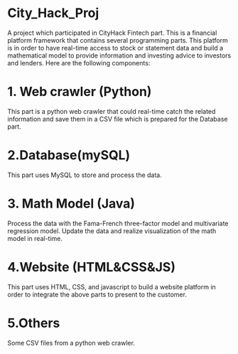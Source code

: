 # City_Hack_Proj
A project which participated in CityHack Fintech part. This is a financial platform framework that contains several programming parts. This platform is in order to have real-time access to stock or statement data and build a mathematical model to provide information and investing advice to investors and lenders.
Here are the following  components:
# 1. Web crawler (Python)
This part is a python web crawler that could real-time catch the related information and save them in a CSV file which is prepared for the Database part.
# 2.Database(mySQL)
This part uses MySQL to store and process the data.
# 3. Math Model (Java)
Process the data with the Fama-French three-factor model and multivariate regression model. Update the data and realize visualization of the math model in real-time.
# 4.Website (HTML&CSS&JS)
This part uses HTML, CSS, and javascript to build a website platform in order to integrate the above parts to present to the customer.
# 5.Others
Some CSV files from a python web crawler.
